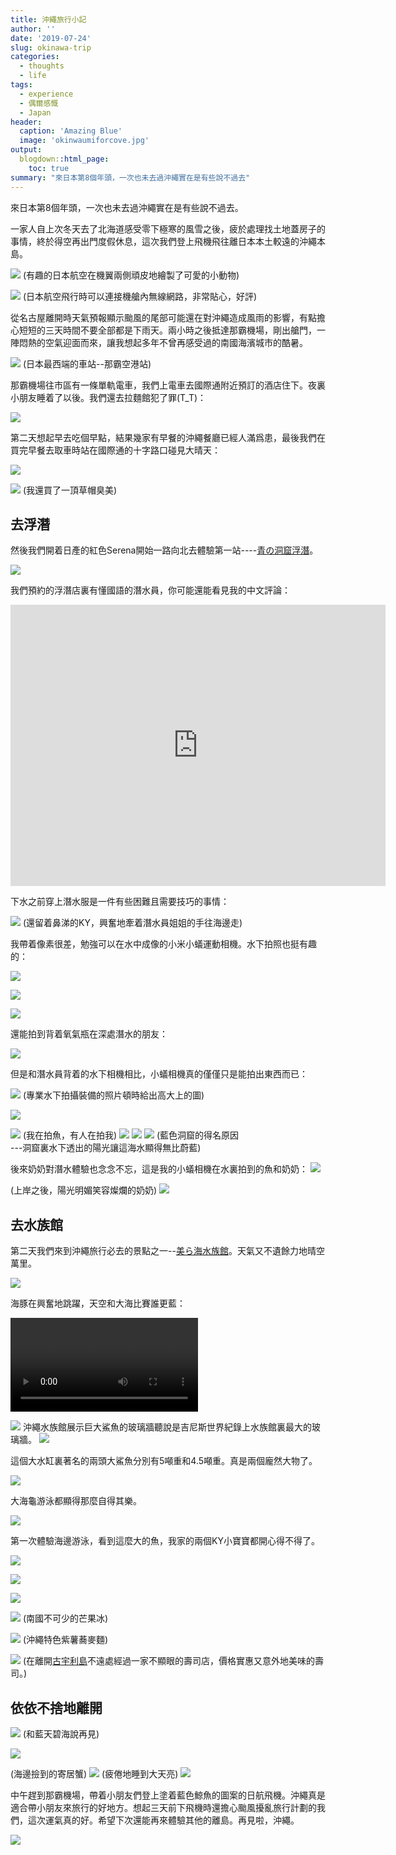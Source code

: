 ```yaml
---
title: 沖繩旅行小記
author: ''
date: '2019-07-24'
slug: okinawa-trip
categories:
  - thoughts
  - life
tags:
  - experience
  - 偶爾感慨
  - Japan
header:
  caption: 'Amazing Blue'
  image: 'okinwaumiforcove.jpg'
output:
  blogdown::html_page:
    toc: true
summary: "來日本第8個年頭，一次也未去過沖繩實在是有些說不過去"
---
```


來日本第8個年頭，一次也未去過沖繩實在是有些說不過去。

一家人自上次冬天去了北海道感受零下極寒的風雪之後，疲於處理找土地蓋房子的事情，終於得空再出門度假休息，這次我們登上飛機飛往離日本本土較遠的沖繩本島。

![](/post/2019-07-24-okinawa-trip_files/animalflight.jpg)
(有趣的日本航空在機翼兩側頑皮地繪製了可愛的小動物)

![](/post/2019-07-24-okinawa-trip_files/wifionflight.jpg)
(日本航空飛行時可以連接機艙內無線網路，非常貼心，好評)


從名古屋離開時天氣預報顯示颱風的尾部可能還在對沖繩造成風雨的影響，有點擔心短短的三天時間不要全部都是下雨天。兩小時之後抵達那霸機場，剛出艙門，一陣悶熱的空氣迎面而來，讓我想起多年不曾再感受過的南國海濱城市的酷暑。

![](/post/2019-07-24-okinawa-trip_files/stationnahaairport.jpg)
(日本最西端的車站--那霸空港站)

那霸機場往市區有一條單軌電車，我們上電車去國際通附近預訂的酒店住下。夜裏小朋友睡着了以後。我們還去拉麵館犯了罪(T_T)：


![](/post/2019-07-24-okinawa-trip_files/ramen.jpg)


第二天想起早去吃個早點，結果幾家有早餐的沖繩餐廳已經人滿爲患，最後我們在買完早餐去取車時站在國際通的十字路口碰見大晴天：

![](/post/2019-07-24-okinawa-trip_files/naha.jpg)


![](/post/2019-07-24-okinawa-trip_files/hat.jpg)
(我還買了一頂草帽臭美)


## 去浮潛

然後我們開着日產的紅色Serena開始一路向北去體驗第一站----[青の洞窟浮潛](http://www.natural-blue.net/tw/cp/)。

![](/post/2019-07-24-okinawa-trip_files/carnissan.jpg)

我們預約的浮潛店裏有懂國語的潛水員，你可能還能看見我的中文評論：
<iframe src="https://www.google.com/maps/embed?pb=!1m18!1m12!1m3!1d868.5072989563866!2d127.75741585435274!3d26.398887559644358!2m3!1f0!2f0!3f0!3m2!1i1024!2i768!4f13.1!3m3!1m2!1s0x34e51164b3e3f313%3A0xfd8ee7bce424a75b!2z5rKW57mp5r2b5rC0IOmdkuS5i-a0nueqn-a9m-awtOa1rua9m-W6lyBuYXR1cmFsIGJsdWU!5e0!3m2!1sja!2sjp!4v1564205968822!5m2!1sja!2sjp" width="600" height="450" frameborder="1" style="border:0" allowfullscreen></iframe>

下水之前穿上潛水服是一件有些困難且需要技巧的事情：

![](/post/2019-07-24-okinawa-trip_files/kayodivingsuit.jpg)
(還留着鼻涕的KY，興奮地牽着潛水員姐姐的手往海邊走)

我帶着像素很差，勉強可以在水中成像的小米小蟻運動相機。水下拍照也挺有趣的：

![](/post/2019-07-24-okinawa-trip_files/diving06.jpg)

![](/post/2019-07-24-okinawa-trip_files/fish01.jpg)

![](/post/2019-07-24-okinawa-trip_files/fish02.jpg)

還能拍到背着氧氣瓶在深處潛水的朋友：

![](/post/2019-07-24-okinawa-trip_files/scubadiving.jpg)

但是和潛水員背着的水下相機相比，小蟻相機真的僅僅只是能拍出東西而已：

![](/post/2019-07-24-okinawa-trip_files/diving01.jpg)
(專業水下拍攝裝備的照片頓時給出高大上的圖)

![](/post/2019-07-24-okinawa-trip_files/diving02.jpg)

![](/post/2019-07-24-okinawa-trip_files/diving03.jpg)
(我在拍魚，有人在拍我)
![](/post/2019-07-24-okinawa-trip_files/diving04.jpg)
![](/post/2019-07-24-okinawa-trip_files/diving05.jpg)
![](/post/2019-07-24-okinawa-trip_files/bluecave.jpg)
(藍色洞窟的得名原因<br>---洞窟裏水下透出的陽光讓這海水顯得無比蔚藍)



後來奶奶對潛水體驗也念念不忘，這是我的小蟻相機在水裏拍到的魚和奶奶：
![](/post/2019-07-24-okinawa-trip_files/grammaswiming.jpg)

(上岸之後，陽光明媚笑容燦爛的奶奶)
![](/post/2019-07-24-okinawa-trip_files/grammaswim.jpg)


## 去水族館

第二天我們來到沖繩旅行必去的景點之一--[美ら海水族館](https://churaumi.okinawa/)。天氣又不遺餘力地晴空萬里。

![](/post/2019-07-24-okinawa-trip_files/takephoto.jpg)

海豚在興奮地跳躍，天空和大海比賽誰更藍：

<video width=auto height=auto controls allowfullscreen>
  <source src="/post/2019-07-24-okinawa-trip_files/dolphinshow.mp4" type="video/mp4">
</video>

![](/post/2019-07-24-okinawa-trip_files/cutebackbig.jpg)
沖繩水族館展示巨大鯊魚的玻璃牆聽說是吉尼斯世界紀錄上水族館裏最大的玻璃牆。
![](/post/2019-07-24-okinawa-trip_files/sharkaquarium.jpg)

這個大水缸裏著名的兩頭大鯊魚分別有5噸重和4.5噸重。真是兩個龐然大物了。

![](/post/2019-07-24-okinawa-trip_files/turtle.jpg)

大海龜游泳都顯得那麼自得其樂。


![](/post/2019-07-24-okinawa-trip_files/taketakephoto.jpg)

第一次體驗海邊游泳，看到這麼大的魚，我家的兩個KY小寶寶都開心得不得了。

![](/post/2019-07-24-okinawa-trip_files/cuteswimsuit.jpg)

![](/post/2019-07-24-okinawa-trip_files/kaicutie.jpg)

![](/post/2019-07-24-okinawa-trip_files/children.jpg)

![](/post/2019-07-24-okinawa-trip_files/mangoice.jpg)
(南國不可少的芒果冰)

![](/post/2019-07-24-okinawa-trip_files/sobacool.jpg)
(沖繩特色紫薯蕎麥麵)

![](/post/2019-07-24-okinawa-trip_files/sushiokinawa.jpg)
(在離開[古宇利島](https://www.google.co.jp/maps/place/%E5%8F%A4%E5%AE%87%E5%88%A9%E3%82%AA%E3%83%BC%E3%82%B7%E3%83%A3%E3%83%B3%E3%82%BF%E3%83%AF%E3%83%BC/@26.700156,128.024059,3a,75y/data=!3m8!1e2!3m6!1sAF1QipM8QZLq5lMn5M0E1REpv5VziBPa_zEtAsilhR4q!2e10!3e12!6shttps:%2F%2Flh5.googleusercontent.com%2Fp%2FAF1QipM8QZLq5lMn5M0E1REpv5VziBPa_zEtAsilhR4q%3Dw152-h86-k-no!7i3840!8i2160!4m5!3m4!1s0x34e458323adc1d13:0xe85316ec7281cf24!8m2!3d26.7001491!4d128.0240679?hl=ja&authuser=0)不遠處經過一家不顯眼的壽司店，價格實惠又意外地美味的壽司。)



## 依依不捨地離開


![](/post/2019-07-24-okinawa-trip_files/cuteback.jpg)
(和藍天碧海說再見)

![](/post/2019-07-24-okinawa-trip_files/gohome.jpg)

(海邊撿到的寄居蟹)
![](/post/2019-07-24-okinawa-trip_files/crabinshell.jpg)
(疲倦地睡到大天亮)
![](/post/2019-07-24-okinawa-trip_files/sleepkai.jpg)

中午趕到那霸機場，帶着小朋友們登上塗着藍色鯨魚的圖案的日航飛機。沖繩真是適合帶小朋友來旅行的好地方。想起三天前下飛機時還擔心颱風擾亂旅行計劃的我們，這次運氣真的好。希望下次還能再來體驗其他的離島。再見啦，沖繩。

![](/post/2019-07-24-okinawa-trip_files/okinawaflight.jpg)

